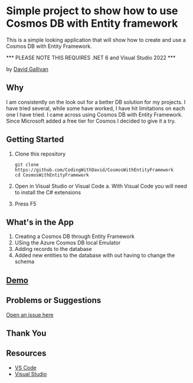 # Simple project to show how to use Cosmos DB with Entity framework

This is a simple looking application that will show how to create and use a Cosmos DB with Entity Framework.

*** PLEASE NOTE THIS REQUIRES .NET 6 and Visual Studio 2022 ***

by [David Gallivan](http://twitter.com/CodingwithDavid)


## Why

I am consistently on the look out for a better DB solution for my projects.  I have tried several, while some have worked, I have hit limitations on each one I have tried.  I came across using Cosmos DB with Entity Framework.  Since Microsoft added a free tier for Cosmos I decided to give it a try.

## Getting Started

1. Clone this repository

   ```Command Line
   git clone https://github.com/CodingWithDavid/CosmosWithEntityFramework
   cd CosmosWithEntityFramework
   ```

1.	Open in Visual Studio or Visual Code
a.	With Visual Code you will need to install the C# extensions
2.	Press F5

## What's in the App

1. Creating a Cosmos DB through Entity Framework
2. USing the Azure Cosmos DB local Emulator
3. Adding records to the database
4. Added new entities to the database with out having to change the schema


## [Demo](https://runbatmanrun.z22.web.core.windows.net/)

## Problems or Suggestions

[Open an issue here]( https://github.com/CodingWithDavid/CosmosWithEntityFramework/issues)

## Thank You


## Resources

- [VS Code](https://code.visualstudio.com)
- [Visual Studio]( https://visualstudio.microsoft.com/)



